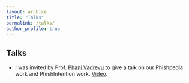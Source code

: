 ```yaml
---
layout: archive
title: "Talks"
permalink: /talks/
author_profile: true
---
```


## Talks

- I was invited by Prof. [Phani Vadrevu](https://www.phanivadrevu.com/) to give a talk on our Phishpedia work and PhishIntention work. [Video](https://youtu.be/jw6Y1NbQHDM).